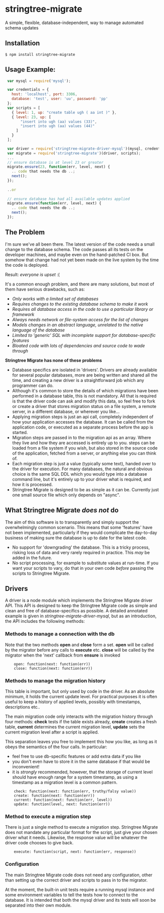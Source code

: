 # stringtree-migrate

A simple, flexible, database-independent, way to manage automated schema updates

## Installation

    $ npm install stringtree-migrate

## Usage Example:
```js
 var mysql = require('mysql');

 var credentials = {
   host: 'localhost', port: 3306,
   database: 'test', user: 'uu', password: 'pp'
 };
 var scripts = [
   { level: 1, up: "create table ugh ( aa int )" },
   { level: 23, up: [
       "insert into ugh (aa) values (33)",
       "insert into ugh (aa) values (44)"
     ]
   }
 ];

 var driver = require('stringtree-migrate-driver-mysql')(mysql, credentials);
 var migrate = require('stringtree-migrate')(driver, scripts);
 ...
 // ensure database is at level 23 or greater
 migrate.ensure(23, function(err, level, next) {
   .. code that needs the db ..;
   next();
 });
 
 ..or
  
 // ensure database has had all available updates applied
 migrate.ensure(function(err, level, next) {
   .. code that needs the db ..;
   next(); 
 });
```
## The Problem

I'm sure we've all been there. The latest version of the code needs a small change to the database schema.
The code passes all its tests on the developer machines, and maybe even on the hand-patched CI box.
But somehow that change had not yet been made on the live system by the time the code is deployed.

Result: _everyone is upset_ :(

It's a common enough problem, and there are many solutions, but most of them have serious drawbacks, such as:

* _Only works with a limited set of databases_
* _Requires changes to the existing database schema to make it work_
* _Requires all database access in the code to use a particular library or framework_
* _Always needs network or file-system access for the list of changes_
* _Models changes in an abstract language, unrelated to the native language of the database_
* _Limited to 'generic' SQL with incomplete support for database-specific features_
* _Bloated code with lots of dependencies and source code to wade through_

**Stringtree Migrate has none of these problems**

* Database specifics are isolated in 'drivers'. Drivers are already available for several popular databases, more are being written and shared all the time, and creating a new driver is a straightforward job which any programmer can do.
* Although it's common to store the details of which migrations have been performed in a database table, this is not mandatory. All that is required is that the driver code can ask and modify this data, so feel free to fork or create a driver that stores migration status on a file system, a remote server, in a different database, or wherever you like...
* Applying migration steps is just an api call, completely independent of how your application accesses the database. It can be called from the application code, or executed as a separate process before the app is started.
* Migration steps are passed in to the migration api as an array. Where they live and how they are accessed is entirely up to you. steps can be loaded from a file system if you wish, but also stored in the source code of the application, fetched from a server, or anything else you can think of.
* Each migration step is just a value (typically some text), handed over to the driver for execution. For many databases, the natural and obvious choice is the same SQL DDL which you would type into a database command line, but it's entirely up to your driver what is required, and how it is processed.
* Stringtree Migrate is designed to be as simple as it can be. Currently just one small source file which only depends on "async".


## What Stringtree Migrate _does not_ do

The aim of this software is to transparently and simply support the overwhelmingly common scenario. This means that some 'features' have not been implemented, particularly if they would complicate the day-to-day business of making sure the database is up to date for the latest code.  

* No support for 'downgrading' the database. This is a tricky process, risking loss of data and very rarely required in practice. This _may_ be added in the future.
* No script processing, for example to substitute values at run-time. If you want your scripts to vary, do that in your own code _before_ passing the scripts to Stringtree Migrate.

## Drivers

A driver is a node module which implements the Stringtree Migrate driver API. This API is designed to keep the Stringtree Migrate code as simple and clean and free of database-specifics as possible. A detailed annotated example is given in _stringtree-migrate-driver-mysql_, but as an introduction, the API includes the following methods:

### Methods to manage a connection with the db
  Note that the two methods **open** and **close** form a set.
  **open** will be called by the migrator before any calls to **execute** etc.
  **close** will be called by the migrator when the 'next' callback from **ensure** is invoked
```
	open: function(next: function(err))
	close: function(next: function(err))
```

### Methods to manage the migration history
  This table is important, but only used by code in the driver. As an absolute minimum, it holds the current update level. For practical purposes it is often useful to keep a history of applied levels, possibly with timestamps, descriptions etc.. 

  The main migration code only interacts with the migration history through four methods: **check** tests if the table exists already, **create** creates a fresh table, **current** determines the current migration level, **update** sets the current migration level after a script is applied.

   This separation leaves you free to implement this how you like, as long as it obeys the semantics of the four calls. In particular:
   * feel free to use db-specific features or add extra data if you like
   * you don't even have to store it in the same database if that would be inconvenient!
   * it is _strongly_ recommended, however, that the storage of current level should have enough range for a system timestamp, as using a timestamp as a migration level is a common pattern.
```
	check: function(next: function(err, truthy/falsy value))
	create: function(next: function(err))
	current: function(next: function(err, level))
	update: function(level, next: function(err))
```

### Method to execute a migration step

  There is just a single method to execute a migration step. Stringtree Migrate does not mandate any particular format for the script, just give your chosen driver what it needs. Likewise, the response value will be whatever the driver code chooses to give back.
```
	execute: function(script, next: function(err, response))
```
### Configuration

The main Stringtree Migrate code does not need any configuration, other than setting up the correct driver and scripts to pass in to the migrator.

At the moment, the built-in unit tests require a running mysql instance and some environment variables to tell the tests how to connect to the database. It is intended that both the mysql driver and its tests will soon be separated into their own module.
